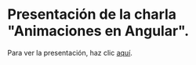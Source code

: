# Presentación de la charla "Animaciones en Angular".

Para ver la presentación, haz clic <a target="_blank"  href="https://rawgit.com/LuisJoseSanchez/presentacion-animaciones-en-angular/master/index.html">aquí</a>.
